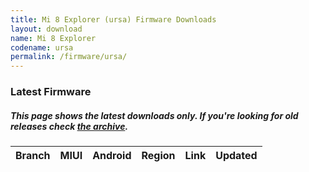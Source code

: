 ```yaml
---
title: Mi 8 Explorer (ursa) Firmware Downloads
layout: download
name: Mi 8 Explorer
codename: ursa
permalink: /firmware/ursa/
---
```


### Latest Firmware
##### This page shows the latest downloads only. If you're looking for old releases check [the archive](/archive/firmware/ursa/).

<div class="table-responsive-md" id="table-wrapper">
<table id="firmware" class="display dt-responsive nowrap compact table table-striped table-hover table-sm">
    <thead class="thead-dark">
        <tr>
            <th>Branch</th>
            <th>MIUI</th>
            <th>Android</th>
            <th>Region</th>
            <th>Link</th>
            <th>Updated</th>
        </tr>
    </thead>
    <script>loadFirmwareDownloads('ursa', 'latest')</script>
</table>
</div>
